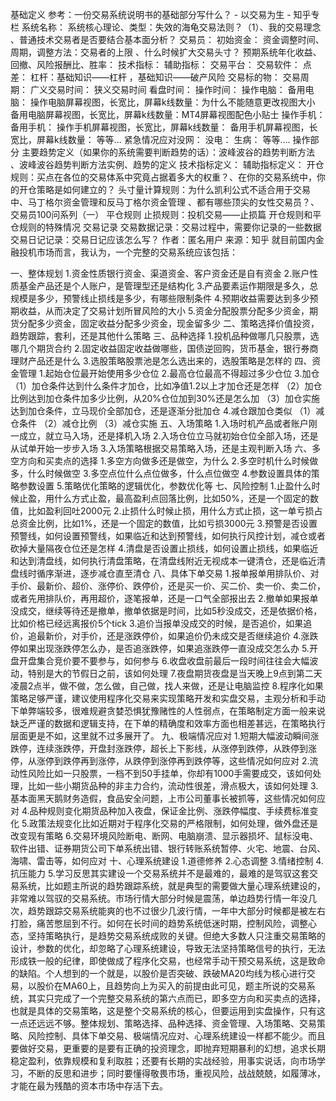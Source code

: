 基础定义
参考：一份交易系统说明书的基础部分写什么？ - 以交易为生 - 知乎专栏
系统名称：
系统核心理论、类型：失效的海龟交易法则？（1）、我的交易理念 、普通技术交易者是否要结合基本面分析？
交易员：
初始资金：
资金调整时间、周期，调整方法：交易者的上限 、什么时候扩大交易头寸？
预期系统年化收益、回撤、风险报酬比、胜率：
技术指标：
辅助指标：
交易平台：
交易软件：
点差：
杠杆：基础知识——杠杆 ，基础知识——破产风险
交易标的物：
交易周期：
广义交易时间：
狭义交易时间
看盘时间：
操作时间：
操作电脑：
备用电脑：
操作电脑屏幕视图，长宽比，屏幕k线数量：为什么不能随意更改视图大小
备用电脑屏幕视图，长宽比，屏幕k线数量：MT4屏幕视图配色小贴士
操作手机：
备用手机：
操作手机屏幕视图，长宽比，屏幕k线数量：
备用手机屏幕视图，长宽比，屏幕k线数量：
等等...
紧急情况应对没网：
没电：
生病：
等等....
操作部分
主要趋势定义（如果你的系统需要判断趋势的话）：波峰波谷的趋势判断方法 、波峰波谷趋势判断方法实例、趋势的定义
技术指标定义：
辅助指标定义：
开仓规则：买点在各位的交易体系中究竟占据着多大的权重？、在你的交易系统中，你的开仓策略是如何建立的？
头寸量计算规则：为什么凯利公式不适合用于交易中、马丁格尔资金管理和反马丁格尔资金管理 、都有哪些顶尖的女性交易员？、交易员100问系列（一）
平仓规则
止损规则：投机交易——止损篇
开仓规则和平仓规则的特殊情况
交易记录
交易数据记录：交易过程中，需要你记录的一些数据
交易日记记录：交易日记应该怎么写？
作者：匿名用户
来源：知乎
就目前国内金融投机市场而言，我认为，一个完整的交易系统应该包括：

一、整体规划
1.资金性质银行资金、渠道资金、客户资金还是自有资金
2.账户性质基金产品还是个人账户，是管理型还是结构化
3.产品要素运作期限是多久，总规模是多少，预警线止损线是多少，有哪些限制条件
4.预期收益需要达到多少预期收益，从而决定了交易计划所冒风险的大小
5.资金分配股票分配多少资金，期货分配多少资金，固定收益分配多少资金，现金留多少
二、策略选择价值投资，趋势跟踪，套利，还是其他什么策略
三、品种选择
1.投机品种做哪几只股票，选哪几个期货合约
2.固定收益固定收益做哪些，国债逆回购，货币基金，银行券商理财产品还是什么
3.选股策略股票池是怎么选出来的，选股策略是怎样的
四、资金管理
1.起始仓位最开始使用多少仓位
2.最高仓位最高不得超过多少仓位
3.加仓
（1）加仓条件达到什么条件才加仓，比如净值1.2以上才加仓还是怎样
（2）加仓比例达到加仓条件加多少比例，从20%仓位加到30%还是怎么加
（3）加仓实施达到加仓条件，立马现价全部加仓，还是逐渐分批加仓
4.减仓跟加仓类似
（1）减仓条件
（2）减仓比例
（3）减仓实施
五、入场策略
1.入场时机产品或者账户刚一成立，就立马入场，还是择机入场
2.入场仓位立马就初始仓位全部入场，还是从试单开始一步步入场
3.入场策略根据交易策略入场，还是主观判断入场
六、多空方向和买卖点的选择
1.多空方向做多还是做空，为什么
2.多空时机什么时候做多，什么时候做空
3.多空点位什么点位做多，什么点位做空
4.参数设置具体的策略参数设置
5.策略优化策略的逻辑优化，参数优化等
七、风险控制
1.止盈什么时候止盈，用什么方式止盈，最高盈利点回落比例，比如50%，还是一个固定的数值，比如盈利回吐2000元
2.止损什么时候止损，用什么方式止损，这一单亏损占总资金比例，比如1%，还是一个固定的数值，比如亏损3000元
3.预警是否设置预警线，如何设置预警线，如果临近和达到预警线，如何执行风控计划，减仓或者砍掉大量隔夜仓位还是怎样
4.清盘是否设置止损线，如何设置止损线，如果临近和达到清盘线，如何执行清盘策略，在清盘线附近无视成本一键清仓，还是临近清盘线时循序渐进，逐步减仓直至清仓
八、具体下单交易
1.报单报单用排队价、对手价、最新价、超价、涨停价、跌停价，还是买一价、买二价、卖一价、卖二价，或者先用排队价，再用超价，逐笔报单，还是一口气全部报出去
2.撤单如果报单没成交，继续等待还是撤单，撤单依据是时间，比如5秒没成交，还是依据价格，比如价格已经远离报价5个tick
3.追价当报单没成交的时候，是否追价，如果追价，追最新价，对手价，还是涨跌停价，如果追价仍未成交是否继续追价
4.涨跌停如果出现涨跌停怎么办，是否追涨跌停，如果追涨跌停一直没成交怎么办
5.开盘开盘集合竞价要不要参与，如何参与
6.收盘收盘前最后一段时间往往会大幅波动，特别是大的节假日之前，该如何处理
7.夜盘期货夜盘是当天晚上9点到第二天凌晨2点半，做不做，怎么做，自己做，找人来做，还是让电脑监控
8.程序化如果策略足够严谨，建议使用程序化交易来实现策略开发和实盘交易，主观分析和手动下单弊端较多，很难规避贪婪恐惧犹豫赌性的人性弱点，在策略制定方面一般来说缺乏严谨的数据和逻辑支持，在下单的精确度和效率方面也相差甚远，在策略执行层面更是不如，这里就不过多展开了。
九、极端情况应对
1.短期大幅波动瞬间涨跌停，连续涨跌停，开盘封涨跌停，超长上下影线，从涨停到跌停，从跌停到涨停，从涨停到跌停再到涨停，从跌停到涨停再到跌停等，这些情况如何应对
2.流动性风险比如一只股票，一档不到50手挂单，你却有1000手需要成交，该如何处理，比如一些小期货品种的非主力合约，流动性很差，滑点极大，该如何处理
3.基本面黑天鹅财务造假，食品安全问题，上市公司董事长被抓等，这些情况如何应对
4.品种规则变化期货品种加入夜盘，保证金比例、涨跌停幅度、手续费标准变化
5.政策法规变化比如近期对于程序化交易的严格限制，如何处理，做外盘还是改变现有策略
6.交易环境风险断电、断网、电脑崩溃、显示器损坏、鼠标没电、软件出错、证券期货公司下单系统出错、银行转账系统暂停、火宅、地震、台风、海啸、雷击等，如何应对
十、心理系统建设
1.道德修养
2.心态调整
3.情绪控制
4.抗压能力
5.学习反思其实建设一个交易系统并不是最难的，最难的是驾驭这套交易系统，比如题主所说的趋势跟踪系统，就是典型的需要做大量心理系统建设的，非常难以驾驭的交易系统。市场行情大部分时候是震荡，单边趋势行情一年没几次，趋势跟踪交易系统能爽的也不过很少几波行情，一年中大部分时候都是被左右打脸，痛苦憋屈到不行。如何在长时间的趋势系统低迷时期，控制风险，调整心态，坚持策略执行，是趋势交易系统成败的关键。但绝大多数人只注重交易策略的设计，参数的优化，却忽略了心理系统建设，导致无法坚持策略信号的执行，无法形成铁一般的纪律，即使做成了程序化交易，也经常手动干预交易系统，这是致命的缺陷。个人想到的一个就是，以股价是否突破、跌破MA20均线为核心进行交易，以股价在MA60上，且趋势向上为买入的前提由此可见，题主所说的交易系统，其实只完成了一个完整交易系统的第六点而已，即多空方向和买卖点的选择，也就是具体的交易策略，这是整个交易系统的核心，但要运用到实盘操作，只有这一点还远远不够。整体规划、策略选择、品种选择、资金管理、入场策略、交易策略、风险控制、具体下单交易、极端情况应对、心理系统建设一样都不能少。而且要做好交易，更重要的是要有正确的投资理念，即抛弃短期暴利的幻想，追求长期稳定盈利，依靠规模和复利取胜；还要有长期的实战经验，用事实说话，向市场学习，不断的反思和进步；同时要懂得敬畏市场，重视风险，战战兢兢，如履薄冰，才能在最为残酷的资本市场中存活下去。
